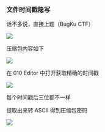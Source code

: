 ### 文件时间戳隐写

话不多说，直接上题（BugKu CTF）

![](https://pic1.imgdb.cn/item/67711697d0e0a243d4ec1fd8.jpg)

压缩包内容如下

![](https://pic1.imgdb.cn/item/67711733d0e0a243d4ec1feb.jpg)

在 010 Editor 中打开获取精确的时间戳

![](https://pic1.imgdb.cn/item/67711761d0e0a243d4ec1ff4.jpg)

每个时间戳后三位都不一样

提取出来转 ASCII 得到压缩包密码

![](https://pic1.imgdb.cn/item/67711789d0e0a243d4ec2010.jpg)